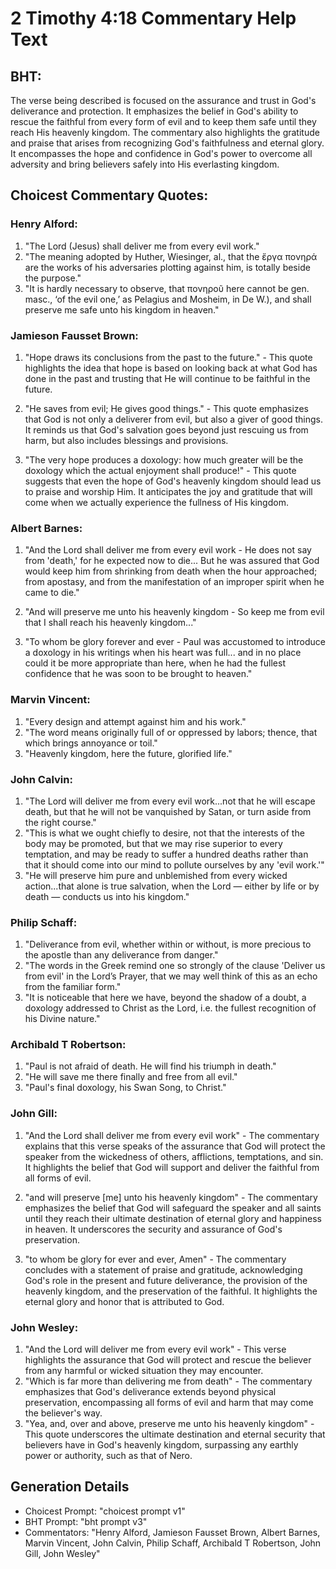 # 2 Timothy 4:18 Commentary Help Text

## BHT:
The verse being described is focused on the assurance and trust in God's deliverance and protection. It emphasizes the belief in God's ability to rescue the faithful from every form of evil and to keep them safe until they reach His heavenly kingdom. The commentary also highlights the gratitude and praise that arises from recognizing God's faithfulness and eternal glory. It encompasses the hope and confidence in God's power to overcome all adversity and bring believers safely into His everlasting kingdom.

## Choicest Commentary Quotes:
### Henry Alford:
1. "The Lord (Jesus) shall deliver me from every evil work." 
2. "The meaning adopted by Huther, Wiesinger, al., that the ἔργα πονηρά are the works of his adversaries plotting against him, is totally beside the purpose."
3. "It is hardly necessary to observe, that πονηροῦ here cannot be gen. masc., ‘of the evil one,’ as Pelagius and Mosheim, in De W.), and shall preserve me safe unto his kingdom in heaven."

### Jamieson Fausset Brown:
1. "Hope draws its conclusions from the past to the future." - This quote highlights the idea that hope is based on looking back at what God has done in the past and trusting that He will continue to be faithful in the future.

2. "He saves from evil; He gives good things." - This quote emphasizes that God is not only a deliverer from evil, but also a giver of good things. It reminds us that God's salvation goes beyond just rescuing us from harm, but also includes blessings and provisions.

3. "The very hope produces a doxology: how much greater will be the doxology which the actual enjoyment shall produce!" - This quote suggests that even the hope of God's heavenly kingdom should lead us to praise and worship Him. It anticipates the joy and gratitude that will come when we actually experience the fullness of His kingdom.

### Albert Barnes:
1. "And the Lord shall deliver me from every evil work - He does not say from 'death,' for he expected now to die... But he was assured that God would keep him from shrinking from death when the hour approached; from apostasy, and from the manifestation of an improper spirit when he came to die." 

2. "And will preserve me unto his heavenly kingdom - So keep me from evil that I shall reach his heavenly kingdom..."

3. "To whom be glory forever and ever - Paul was accustomed to introduce a doxology in his writings when his heart was full... and in no place could it be more appropriate than here, when he had the fullest confidence that he was soon to be brought to heaven."

### Marvin Vincent:
1. "Every design and attempt against him and his work."
2. "The word means originally full of or oppressed by labors; thence, that which brings annoyance or toil."
3. "Heavenly kingdom, here the future, glorified life."

### John Calvin:
1. "The Lord will deliver me from every evil work...not that he will escape death, but that he will not be vanquished by Satan, or turn aside from the right course." 
2. "This is what we ought chiefly to desire, not that the interests of the body may be promoted, but that we may rise superior to every temptation, and may be ready to suffer a hundred deaths rather than that it should come into our mind to pollute ourselves by any 'evil work.'"
3. "He will preserve him pure and unblemished from every wicked action...that alone is true salvation, when the Lord — either by life or by death — conducts us into his kingdom."

### Philip Schaff:
1. "Deliverance from evil, whether within or without, is more precious to the apostle than any deliverance from danger."
2. "The words in the Greek remind one so strongly of the clause 'Deliver us from evil' in the Lord’s Prayer, that we may well think of this as an echo from the familiar form."
3. "It is noticeable that here we have, beyond the shadow of a doubt, a doxology addressed to Christ as the Lord, i.e. the fullest recognition of his Divine nature."

### Archibald T Robertson:
1. "Paul is not afraid of death. He will find his triumph in death."
2. "He will save me there finally and free from all evil."
3. "Paul's final doxology, his Swan Song, to Christ."

### John Gill:
1. "And the Lord shall deliver me from every evil work" - The commentary explains that this verse speaks of the assurance that God will protect the speaker from the wickedness of others, afflictions, temptations, and sin. It highlights the belief that God will support and deliver the faithful from all forms of evil.

2. "and will preserve [me] unto his heavenly kingdom" - The commentary emphasizes the belief that God will safeguard the speaker and all saints until they reach their ultimate destination of eternal glory and happiness in heaven. It underscores the security and assurance of God's preservation.

3. "to whom be glory for ever and ever, Amen" - The commentary concludes with a statement of praise and gratitude, acknowledging God's role in the present and future deliverance, the provision of the heavenly kingdom, and the preservation of the faithful. It highlights the eternal glory and honor that is attributed to God.

### John Wesley:
1. "And the Lord will deliver me from every evil work" - This verse highlights the assurance that God will protect and rescue the believer from any harmful or wicked situation they may encounter.
2. "Which is far more than delivering me from death" - The commentary emphasizes that God's deliverance extends beyond physical preservation, encompassing all forms of evil and harm that may come the believer's way.
3. "Yea, and, over and above, preserve me unto his heavenly kingdom" - This quote underscores the ultimate destination and eternal security that believers have in God's heavenly kingdom, surpassing any earthly power or authority, such as that of Nero.


## Generation Details
- Choicest Prompt: "choicest prompt v1"
- BHT Prompt: "bht prompt v3"
- Commentators: "Henry Alford, Jamieson Fausset Brown, Albert Barnes, Marvin Vincent, John Calvin, Philip Schaff, Archibald T Robertson, John Gill, John Wesley"
